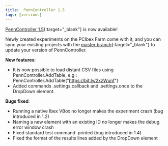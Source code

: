 ```yaml
---
title:  PennController 1.5
tags: [versions]
---
```


[PennController 1.5](https://github.com/PennController/penncontroller/tree/master/releases/1.5){:target="_blank"} is now available!

Newly created experiments on the PCIbex Farm come with it, and you can sync your existing projects with the [master branch](https://github.com/PennController/Sync){:target="_blank"} to update your version of PennController.

**New features**:
+ It is now possible to load distant CSV files using PennController.AddTable, e.g.: PennController.AddTable("https://bit.ly/2xzWunf")
+ Added commands .settings.callback and .settings.once to the DropDown element.

**Bugs fixed**:
+ Running a native Ibex VBox no longer makes the experiment crash (bug introduced in 1.2)
+ Naming a new element with an existing ID no longer makes the debug error window crash
+ Fixed standard test command .printed (bug introduced in 1.4)
+ Fixed the format of the results lines added by the DropDown element